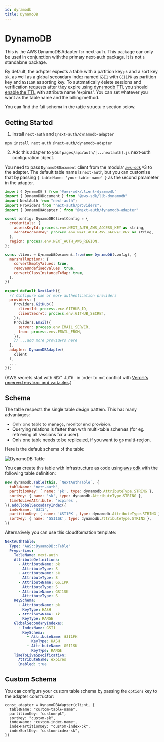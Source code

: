 ```yaml
---
id: dynamodb
title: DynamoDB
---
```


# DynamoDB

This is the AWS DynamoDB Adapter for next-auth. This package can only be used in conjunction with the primary next-auth package. It is not a standalone package.

By default, the adapter expects a table with a partition key `pk` and a sort key `sk`, as well as a global secondary index named `GSI1` with `GSI1PK` as partition key and `GSI1SK` as sorting key. To automatically delete sessions and verification requests after they expire using [dynamodb TTL](https://docs.aws.amazon.com/amazondynamodb/latest/developerguide/TTL.html) you should [enable the TTL](https://docs.aws.amazon.com/amazondynamodb/latest/developerguide/time-to-live-ttl-how-to.html) with attribute name 'expires'. You can set whatever you want as the table name and the billing method. 

You can find the full schema in the table structure section below.

## Getting Started

1. Install `next-auth` and `@next-auth/dynamodb-adapter`

```bash npm2yarn
npm install next-auth @next-auth/dynamodb-adapter
```

2. Add this adapter to your `pages/api/auth/[...nextauth].js` next-auth configuration object.

You need to pass `DynamoDBDocument` client from the modular [`aws-sdk`](https://docs.aws.amazon.com/sdk-for-javascript/v3/developer-guide/dynamodb-example-dynamodb-utilities.html) v3 to the adapter.
The default table name is `next-auth`, but you can customise that by passing `{ tableName: 'your-table-name' }` as the second parameter in the adapter.

```javascript title="pages/api/auth/[...nextauth].js"
import { DynamoDB } from "@aws-sdk/client-dynamodb"
import { DynamoDBDocument } from "@aws-sdk/lib-dynamodb"
import NextAuth from "next-auth";
import Providers from "next-auth/providers";
import { DynamoDBAdapter } from "@next-auth/dynamodb-adapter"

const config: DynamoDBClientConfig = {
  credentials: {
    accessKeyId: process.env.NEXT_AUTH_AWS_ACCESS_KEY as string,
    secretAccessKey: process.env.NEXT_AUTH_AWS_SECRET_KEY as string,
  },
  region: process.env.NEXT_AUTH_AWS_REGION,
};

const client = DynamoDBDocument.from(new DynamoDB(config), {
  marshallOptions: {
    convertEmptyValues: true,
    removeUndefinedValues: true,
    convertClassInstanceToMap: true,
  },
})

export default NextAuth({
  // Configure one or more authentication providers
  providers: [
    Providers.GitHub({
      clientId: process.env.GITHUB_ID,
      clientSecret: process.env.GITHUB_SECRET,
    }),
    Providers.Email({
      server: process.env.EMAIL_SERVER,
      from: process.env.EMAIL_FROM,
    }),
    // ...add more providers here
  ],
  adapter: DynamoDBAdapter(
    client
  ),
  ...
});
```

(AWS secrets start with `NEXT_AUTH_` in order to not conflict with [Vercel's reserved environment variables](https://vercel.com/docs/environment-variables#reserved-environment-variables).)

## Schema

The table respects the single table design pattern. This has many advantages:

- Only one table to manage, monitor and provision.
- Querying relations is faster than with multi-table schemas (for eg. retrieving all sessions for a user).
- Only one table needs to be replicated, if you want to go multi-region.

Here is the default schema of the table:

![DynamoDB Table](https://i.imgur.com/hGZtWDq.png)

You can create this table with infrastructure as code using [aws cdk](https://github.com/aws/aws-cdk) with the following table definition:

```javascript title=stack.ts
new dynamodb.Table(this, `NextAuthTable`, {
  tableName: 'next-auth',
  partitionKey: { name: 'pk', type: dynamodb.AttributeType.STRING },
  sortKey: { name: 'sk', type: dynamodb.AttributeType.STRING },
  timeToLiveAttribute: 'expires',
}).addGlobalSecondaryIndex({
  indexName: 'GSI1',
  partitionKey: { name: 'GSI1PK', type: dynamodb.AttributeType.STRING },
  sortKey: { name: 'GSI1SK', type: dynamodb.AttributeType.STRING },
})
```

Alternatively you can use this cloudformation template:

```yaml title=cloudformation.yaml
NextAuthTable:
  Type: "AWS::DynamoDB::Table"
  Properties:
    TableName: next-auth
    AttributeDefinitions:
      - AttributeName: pk
        AttributeType: S
      - AttributeName: sk
        AttributeType: S
      - AttributeName: GSI1PK
        AttributeType: S
      - AttributeName: GSI1SK
        AttributeType: S
    KeySchema:
      - AttributeName: pk
        KeyType: HASH
      - AttributeName: sk
        KeyType: RANGE
    GlobalSecondaryIndexes:
      - IndexName: GSI1
        KeySchema:
          - AttributeName: GSI1PK
            KeyType: HASH
          - AttributeName: GSI1SK
            KeyType: RANGE
    TimeToLiveSpecification:
      AttributeName: expires
      Enabled: true
```

## Custom Schema

You can configure your custom table schema by passing the `options` key to the adapter constructor:

```
const adapter = DynamoDBAdapter(client, {
  tableName: "custom-table-name",
  partitionKey: "custom-pk",
  sortKey: "custom-sk",
  indexName: "custom-index-name",
  indexPartitionKey: "custom-index-pk",
  indexSortKey: "custom-index-sk",
})
```
